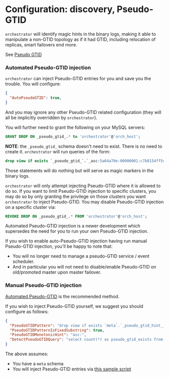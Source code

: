 # Configuration: discovery, Pseudo-GTID

`orchestrator` will identify magic hints in the binary logs, making it able to manipulate a non-GTID topology as if it had GTID, including relocation of replicas, smart failovers end more.

See [Pseudo GTID](pseudo-gtid.md)

### Automated Pseudo-GTID injection

`orchestrator` can inject Pseudo-GTID entries for you and save you the trouble. You will configure:
```json
{
  "AutoPseudoGTID": true,
}
```
And you may ignore any other Pseudo-GTID related configuration (they will all be implicitly overridden by `orchestrator`).

You will further need to grant the following on your MySQL servers:
```sql
GRANT DROP ON _pseudo_gtid_.* to 'orchestrator'@'orch_host';
```

**NOTE**: the `_pseudo_gtid_` schema doesn't need to exist. There is no need to create it. `orchestrator` will run queries of the form:

```sql
drop view if exists `_pseudo_gtid_`.`_asc:5a64a70e:00000001:c7b8154ff5c3c6d8`
```

Those statements will do nothing but will serve as magic markers in the binary logs.

`orchestrator` will only attempt injecting Pseudo-GTID where it is allowed to do so. If you want to limit Pseudo-GTID injection to specific clusters, you may do so by only granting the privilege on those clusters you want `orchestrator` to inject Pseudo-GTID. You may disable Pseudo-GTID injection on a specific cluster via:

```sql
REVOKE DROP ON _pseudo_gtid_.* FROM 'orchestrator'@'orch_host';
```

Automated Pseudo-GTID injection is a newer development which supersedes the need for you to run your own Pseudo-GTID injection.

If you wish to enable auto-Pseudo-GTID injection having run manual Pseudo-GTID injection, you'll be happy to note that:

- You will no longer need to manage a pseudo-GTID service / event scheduler.
- And in particular you will not need to disable/enable Pseudo-GTID on old/promoted master upon master failover.

### Manual Pseudo-GTID injection

[Automated Pseudo-GTID](#automated-pseudo-gtid-injection) is the recommended method.

If you wish to inject Pseudo-GTID yourself, we suggest you should configure as follows:

```json
{
  "PseudoGTIDPattern": "drop view if exists `meta`.`_pseudo_gtid_hint__asc:",
  "PseudoGTIDPatternIsFixedSubstring": true,
  "PseudoGTIDMonotonicHint": "asc:",
  "DetectPseudoGTIDQuery": "select count(*) as pseudo_gtid_exists from meta.pseudo_gtid_status where anchor = 1 and time_generated > now() - interval 2 hour",
}
```

The above assumes:

- You have a `meta` schema
- You will inject Pseudo-GTID entries via [this sample script](https://github.com/openark/orchestrator/tree/master/resources/pseudo-gtid)
